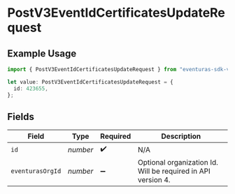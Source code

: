 # PostV3EventIdCertificatesUpdateRequest

## Example Usage

```typescript
import { PostV3EventIdCertificatesUpdateRequest } from "eventuras-sdk-v2/models/operations";

let value: PostV3EventIdCertificatesUpdateRequest = {
  id: 423655,
};
```

## Fields

| Field                                                        | Type                                                         | Required                                                     | Description                                                  |
| ------------------------------------------------------------ | ------------------------------------------------------------ | ------------------------------------------------------------ | ------------------------------------------------------------ |
| `id`                                                         | *number*                                                     | :heavy_check_mark:                                           | N/A                                                          |
| `eventurasOrgId`                                             | *number*                                                     | :heavy_minus_sign:                                           | Optional organization Id. Will be required in API version 4. |